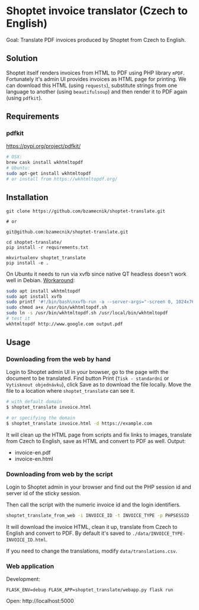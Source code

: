 # Shoptet invoice translator (Czech to English)

Goal: Translate PDF invoices produced by Shoptet from Czech to English.

## Solution

Shoptet itself renders invoices from HTML to PDF using PHP library `mPDF`.
Fortunately it's admin UI provides invoices as HTML page for printing. We can
download this HTML (using `requests`), substitute strings from one language to
another (using `beautifulsoup`) and then render it to PDF again (using `pdfkit`).

## Requirements

### pdfkit

https://pypi.org/project/pdfkit/

```bash
# OSX:
brew cask install wkhtmltopdf
# Ubuntu:
sudo apt-get install wkhtmltopdf
# or install from https://wkhtmltopdf.org/
```

## Installation

```
git clone https://github.com/bzamecnik/shoptet-translate.git

# or

git@github.com:bzamecnik/shoptet-translate.git

cd shoptet-translate/
pip install -r requirements.txt

mkvirtualenv shoptet_translate
pip install -e .
```

On Ubuntu it needs to run via xvfb since native QT headless doesn't work well
in Debian. [Workaround](https://github.com/JazzCore/python-pdfkit/wiki/Using-wkhtmltopdf-without-X-server):

```bash
sudo apt install wkhtmltopdf
sudo apt install xvfb
sudo printf '#!/bin/bash\nxvfb-run -a --server-args="-screen 0, 1024x768x24" /usr/bin/wkhtmltopdf -q $*' > /usr/bin/wkhtmltopdf.sh
sudo chmod a+x /usr/bin/wkhtmltopdf.sh
sudo ln -s /usr/bin/wkhtmltopdf.sh /usr/local/bin/wkhtmltopdf
# test it
wkhtmltopdf http://www.google.com output.pdf
```

## Usage

### Downloading from the web by hand

Login to Shoptet admin UI in your browser, go to the page with the document to
be translated. Find button Print (`Tisk - standardní` or `Vytisknout
objednávku`), click Save as to download the file locally. Move the file to a
location where `shoptet_translate` can see it.

```bash
# with default domain
$ shoptet_translate invoice.html

# or specifying the domain
$ shoptet_translate invoice.html -d https://example.com
```

It will clean up the HTML page from scripts and fix links to images, translate
from Czech to English, save as HTML and convert to PDF as well. Output:

- invoice-en.pdf
- invoice-en.html

### Downloading from web by the script

Login to Shoptet admin in your browser and find out the PHP session id and
server id of the sticky session.

Then call the script with the numeric invoice id and the login identifiers.

```bash
shoptet_translate_from_web -i INVOICE_ID -t INVOICE_TYPE -p PHPSESSID -s SRV_ID
```

It will download the invoice HTML, clean it up, translate from Czech to English
and convert to PDF. By default it's saved to `./data/INVOICE_TYPE-INVOICE_ID.html`.

If you need to change the translations, modify `data/translations.csv`.

### Web application

Development:

```
FLASK_ENV=debug FLASK_APP=shoptet_translate/webapp.py flask run
```

Open: http://localhost:5000
